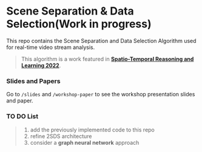 # Scene Separation & Data Selection(Work in progress)
This repo contains the Scene Separation and Data Selection Algorithm used for real-time video stream analysis.
> This algorithm is a work featured in [**Spatio-Temporal Reasoning and Learning 2022**](https://strl2022.github.io/).

### Slides and Papers
Go to `/slides` and `/workshop-paper` to see the workshop presentation slides and paper.

### TO DO List
> 1. add the previously implemented code to this repo    
> 2. refine 2SDS architecture
> 3. consider a **graph neural network** approach
